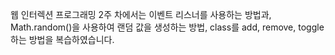 <p>웹 인터렉션 프로그래밍 2주 차에서는 이벤트 리스너를 사용하는 방법과, Math.random()을 사용하여 랜덤 값을 생성하는 방법,
class를 add, remove, toggle 하는 방법을 복습하였습니다.</p>